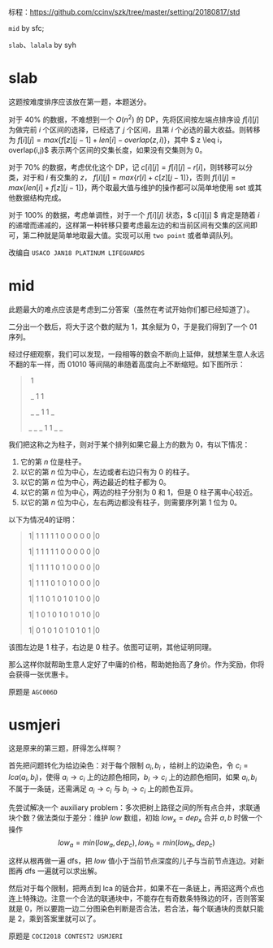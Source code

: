 标程：https://github.com/ccinv/szk/tree/master/setting/20180817/std

`mid` by sfc;

`slab`、`lalala` by syh

# slab

这题按难度排序应该放在第一题，本题送分。

对于 $40\%$ 的数据，不难想到一个 $O(n^2)$ 的 DP，先将区间按左端点排序设 $f[i][j]$ 为做完前 $i$ 个区间的选择，已经选了 $j$ 个区间，且第 $i$ 个必选的最大收益。则转移为 $f[i][j] = max\{ f[z][j-1] + len[i] - overlap(z,i) \}$，其中 $ z \leq i$，$overlap(i,j)$ 表示两个区间的交集长度，如果没有交集则为 $0$。

对于 $70 \%$ 的数据，考虑优化这个 DP，记 $c[i][j] = f[i][j]-r[i]$，则转移可以分类，对于和 $i$ 有交集的 $z$， $f[i][j] = max\{r[i]+c[z][j-1]\}$，否则 $f[i][j] = max\{len[i] + f[z][j-1]\}$，两个取最大值与维护的操作都可以简单地使用 set 或其他数据结构完成。

对于 $100\%$ 的数据，考虑单调性，对于一个 $f[i][j]$ 状态，$ c[i][j] $ 肯定是随着 $i$ 的递增而递减的，这样第一种转移只要考虑最左边的和当前区间有交集的区间即可，第二种就是简单地取最大值。实现可以用 `two point` 或者单调队列。

改编自 `USACO JAN18 PLATINUM LIFEGUARDS`

# mid

此题最大的难点应该是考虑到二分答案（虽然在考试开始你们都已经知道了）。

二分出一个数后，将大于这个数的赋为 1，其余赋为 0，于是我们得到了一个 01 序列。

经过仔细观察，我们可以发现，一段相等的数会不断向上延伸，就想某生意人永远不翻的车一样，而 01010 等间隔的串随着高度向上不断缩短。如下图所示：

> ​          1  
>
> ​       _ 1 1 
>
> ​    _ _ 1 1 _ 
>
>  _ _ _ 1 1 _ _

我们把这称之为柱子，则对于某个排列如果它最上方的数为 0，有以下情况：

1. 它的第 $n$ 位是柱子。
2. 以它的第 $n$ 位为中心，左边或者右边只有为 0 的柱子。
3. 以它的第 $n$ 位为中心，两边最近的柱子都为 0。
4. 以它的第 $n$ 位为中心，两边的柱子分别为 0 和 1，但是 0 柱子离中心较近。
5. 以它的第 $n$ 位为中心，左右两边都没有柱子，则需要序列第 1 位为 0。

以下为情况4的证明：

>1| 1 1 1 1 1 0 0 0 0 0 |0
>
>1| 1 1 1 1 1 0 0 0 0 0 |0
>
>1| 1 1 1 1 0 1 0 0 0 0 |0
>
>1| 1 1 1 0 1 0 1 0 0 0 |0
>
>1| 1 1 0 1 0 1 0 1 0 0 |0
>
>1| 1 0 1 0 1 0 1 0 1 0 |0
>
>1| 0 1 0 1 0 1 0 1 0 1 |0

该图左边是 1 柱子，右边是 0 柱子。依图可证明，其他证明同理。

那么这样你就帮助生意人定好了中庸的价格，帮助她抬高了身价。作为奖励，你将会获得一张优惠卡。

原题是 `AGC006D`

# usmjeri

这是原来的第三题，肝得怎么样啊？

首先把问题转化为给边染色：对于每个限制 $a_i,b_i$ ，给树上的边染色，令 $c_i=lca(a_i,b_i)$，使得 $a_i \rightarrow c_i$ 上的边颜色相同，$b_i \rightarrow c_i$ 上的边颜色相同，如果 $a_i,b_i$ 不属于一条链，还需满足 $a_i \rightarrow c_i$ 与 $b_i \rightarrow c_i$ 上的颜色互异。

先尝试解决一个 auxiliary problem：多次把树上路径之间的所有点合并，求联通块个数？做法类似于差分：维护 $low$ 数组，初始 $low_x=dep_x$ 合并 $a,b$ 时做一个操作 $$low_a=min(low_a,dep_c),low_b=min(low_b,dep_c)$$

这样从根再做一遍 dfs，把 $low$ 值小于当前节点深度的儿子与当前节点连边。对新图再 dfs 一遍就可以求出解。

然后对于每个限制，把两点到 lca 的链合并，如果不在一条链上，再把这两个点也连上特殊边。注意一个合法的联通块中，不能存在有奇数条特殊边的环，否则答案就是 $0$，所以要跑一边二分图染色判断是否合法，若合法，每个联通块的贡献只能是 $2$，乘到答案里就可以了。

原题是 `COCI2018 CONTEST2 USMJERI`